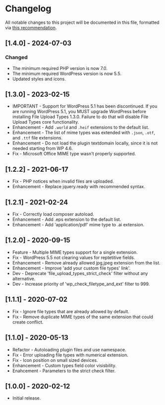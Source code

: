 # Changelog
All notable changes to this project will be documented in this file, formatted via [this recommendation](https://keepachangelog.com/).

## [1.4.0] - 2024-07-03
### Changed
- The minimum required PHP version is now 7.0.
- The minimum required WordPress version is now 5.5.
- Updated styles and icons.

## [1.3.0] - 2023-02-15
- IMPORTANT - Support for WordPress 5.1 has been discontinued. If you are running WordPress 5.1, you MUST upgrade WordPress before installing File Upload Types 1.3.0. Failure to do that will disable File Upload Types core functionality.
- Enhancement - Add `.world` and `.heif` extensions to the default list.
- Enhancement - The list of mime types was extended with `.json`, `.otf`, and `.ttf` file extensions.
- Enhancement - Do not load the plugin textdomain locally, since it is not needed starting from WP 4.6.
- Fix - Microsoft Office MIME type wasn't properly supported.

## [1.2.2] - 2021-06-17
- Fix - PHP notices when invalid files are uploaded.
- Enhancement - Replace jquery.ready with recommended syntax.

## [1.2.1] - 2021-02-24
- Fix - Correctly load composer autoload.
- Enhancement - Add .eps extension to the default list.
- Enhancement - Add 'application/pdf' mime type to .ai extension.

## [1.2.0] - 2020-09-15
- Feature - Multiple MIME types support for a single extension.
- Fix - WordPress 5.5 not clearing values for reptetitive fields.
- Enhancement - Remove already allowed jpg,jpeg extension from the list.
- Enhancement - Improve 'add your custom file types' link'.
- Dev - Deprecate 'file_upload_types_strict_check' filter without any alternative.
- Dev - Increase priority of 'wp_check_filetype_and_ext' filter to 999.

## [1.1.1] - 2020-07-02
- Fix - Ignore file types that are already allowed by default.
- Fix - Remove duplicate MIME types of the same extension that could create conflict.

## [1.1.0] - 2020-05-13
- Refactor - Autoloading plugin files and use namespace.
- Fix - Error uploading file types with numerical extension.
- Fix - Icon position on small sized devices.
- Enhancement - Custom types field color visisbility.
- Enahcement - Parameters to the strict check filter.

## [1.0.0] - 2020-02-12
- Initial release.
